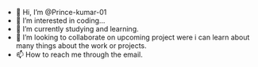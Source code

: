 - 👋 Hi, I’m @Prince-kumar-01
- 👀 I’m interested in coding...
- 🌱 I’m currently studying and learning.
- 💞️ I’m looking to collaborate on upcoming project were i can learn about many things about the work or projects.
- 📫 How to reach me through the email.


<!---
Prince-kumar-01/Prince-kumar-01 is a ✨ special ✨ repository because its `README.md` (this file) appears on your GitHub profile.
You can click the Preview link to take a look at your changes.
--->
